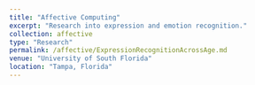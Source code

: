 ```yaml
---
title: "Affective Computing"
excerpt: "Research into expression and emotion recognition."
collection: affective
type: "Research"
permalink: /affective/ExpressionRecognitionAcrossAge.md
venue: "University of South Florida"
location: "Tampa, Florida"
---
```

